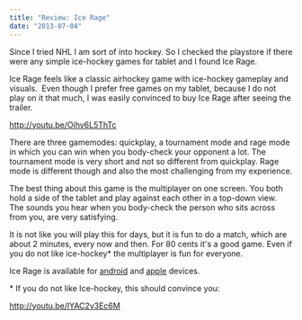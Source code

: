 ```yaml
---
title: "Review: Ice Rage"
date: "2013-07-04"
---
```


Since I tried NHL I am sort of into hockey. So I checked the playstore if there were any simple ice-hockey games for tablet and I found Ice Rage.

Ice Rage feels like a classic airhockey game with ice-hockey gameplay and visuals.  Even though I prefer free games on my tablet, because I do not play on it that much, I was easily convinced to buy Ice Rage after seeing the trailer.

http://youtu.be/Oihv6L5ThTc

There are three gamemodes: quickplay, a tournament mode and rage mode in which you can win when you body-check your opponent a lot. The tournament mode is very short and not so different from quickplay. Rage mode is different though and also the most challenging from my experience.

The best thing about this game is the multiplayer on one screen. You both hold a side of the tablet and play against each other in a top-down view. The sounds you hear when you body-check the person who sits across from you, are very satisfying.

It is not like you will play this for days, but it is fun to do a match, which are about 2 minutes, every now and then. For 80 cents it's a good game. Even if you do not like ice-hockey\* the multiplayer is fun for everyone.

Ice Rage is available for [android](https://itunes.apple.com/nl/app/ice-rage/id481028647?mt=8) and [apple](https://itunes.apple.com/nl/app/ice-rage/id481028647?mt=8) devices.

\* If you do not like Ice-hockey, this should convince you:

http://youtu.be/lYAC2v3Ec6M
